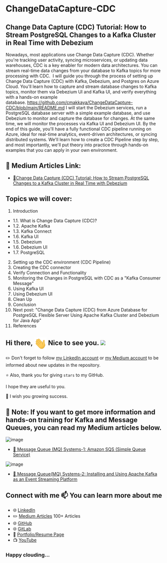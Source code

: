 # ChangeDataCapture-CDC
## Change Data Capture (CDC) Tutorial: How to Stream PostgreSQL Changes to a Kafka Cluster in Real Time with Debezium

Nowadays, most applications use Change Data Capture (CDC). Whether you're tracking user activity, syncing microservices, or updating data warehouses, CDC is a key enabler for modern data architectures. You can stream real-time data changes from your database to Kafka topics for more processing with CDC. 
I will guide you through the process of setting up Change Data Capture (CDC) with Kafka, Debezium, and Postgres on Azure Cloud. You'll learn how to capture and stream database changes to Kafka topics, monitor them via Debezium UI and Kafka UI, and verify everything with a hands-on example database. https://github.com/cmakkaya/ChangeDataCapture-CDC/blob/main/README.md
I will start the Debezium services, run a PostgreSQL database server with a simple example database, and use Debezium to monitor and capture the database for changes. At the same time, we will monitor the processes via Kafka UI and Debezium UI. By the end of this guide, you'll have a fully functional CDC pipeline running on Azure, ideal for real-time analytics, event-driven architectures, or syncing distributed systems.
We'll learn how to create a CDC Pipeline step by step, and most importantly, we'll put theory into practice through hands-on examples that you can apply in your own environment.

## 📗 Medium Articles Link:
- [📝Change Data Capture (CDC) Tutorial: How to Stream PostgreSQL Changes to a Kafka Cluster in Real Time with Debezium]()


## Topics we will cover:
1. Introduction
* 1.1. What is Change Data Capture (CDC)?
* 1.2. Apache Kafka
* 1.3. Kafka Connect
* 1.6. Kafka UI
* 1.5. Debezium
* 1.6. Debezium UI
* 1.7. PostgreSQL
2. Setting up the CDC environment (CDC Pipeline)
3. Creating the CDC connector
4. Verify Connection and Functionality
5. Monitoring the Changes in PostgreSQL with CDC as a "Kafka Consumer Message"
6. Using Kafka UI
7. Using Debezium UI
8. Clean Up
9. Conclusion
10. Next post: "Change Data Capture (CDC) from Azure Database for PostgreSQL Flexible Server Using Apache Kafka Cluster and Debezium for Java App"
11. References

## Hi there, <img src = "https://github.com/cmakkaya/cmakkaya/blob/main/wavehand.gif" width = "40" align="center"> Nice to see you. <img src="https://emojis.slackmojis.com/emojis/images/1531849430/4246/blob-sunglasses.gif?1531849430" width="40"/>  

✏️ Don't forget to follow [my LinkedIn account](https://www.linkedin.com/in/cumhurakkaya/) or [my Medium account](https://cmakkaya.medium.com/)  to be informed about new updates in the repository.

⭐ Also, thank you for giving `stars` to my GitHub.

I hope they are useful to you.

🙏 I wish you growing success.

## 📗 Note: If you want to get more information and hands-on training for Kafka and Message Queues, you can read my Medium articles below. 

![image](https://github.com/user-attachments/assets/ef8cf1f8-6521-4116-a241-d59c03666b04)
- [📝 Message Queue (MQ) Systems-1: Amazon SQS (Simple Queue Service)](https://cmakkaya.medium.com/message-queue-mq-systems-1-amazon-sqs-simple-queue-service-42fb5962cf3d)
  
![image](https://github.com/user-attachments/assets/c43c5554-2b44-4e2f-912e-216da51b0cbe)  
- [📝 Message Queue(MQ) Systems-2: Installing and Using Apache Kafka as an Event Streaming Platform](https://cmakkaya.medium.com/message-queue-mq-systems-2-installing-and-using-apache-kafka-as-an-event-streaming-platform-fad3e99ded85)


## Connect with me 📫 You can learn more about me

- 🌐 [LinkedIn](https://www.linkedin.com/in/cumhurakkaya/)
- ✏️ [Medium Articles](https://cmakkaya.medium.com/)  100+ Articles
- 🌐 [GitHub](https://github.com/cmakkaya/)
- 🌐 [GitLab](https://gitlab.com/cmakkaya)
- 🏢 [Portfolio/Resume Page](https://portfolio.cmakkaya-awsdevops.link/)
- 📺 [YouTube](https://www.youtube.com/channel/UCWcRIvy70tBBfrmBocDR5hA)


### Happy clouding...

